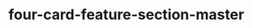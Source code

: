 
# four-card-feature-section-master

[Frontend]:https://www.frontendmentor.io/solutions/htmlcss-Y1grqJHmr3


